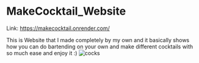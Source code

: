 # MakeCocktail_Website
Link: https://makecocktail.onrender.com/

This is Website that I made completely by my own and it basically shows how you can do bartending  on your own and make different cocktails with so much ease and enjoy it :)
![cocks](https://github.com/archanaYdav/MakeCocktail_Website/assets/139427596/e55715f7-4d0d-409e-86c8-457bbe649b5d)

